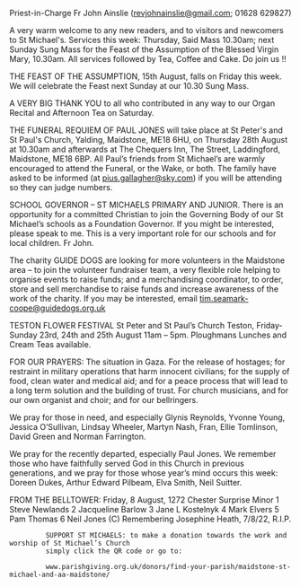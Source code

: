 
Priest-in-Charge Fr John Ainslie ([revjohnainslie@gmail.com](mailto:revjohnainslie@gmail.com); 01628 629827)

A very warm welcome to any new readers, and to visitors and newcomers to St Michael's.
Services this week: Thursday, Said Mass 10.30am; next Sunday Sung Mass for the Feast of the Assumption of the
Blessed Virgin Mary, 10.30am. All services followed by Tea, Coffee and Cake. Do join us !!

THE FEAST OF THE ASSUMPTION, 15th August, falls on Friday this week. We will celebrate the Feast next
Sunday at our 10.30 Sung Mass.

A VERY BIG THANK YOU to all who contributed in any way to our Organ Recital and Afternoon Tea on Saturday.

THE FUNERAL REQUIEM OF PAUL JONES will take place at St Peter's and St Paul's Church, Yalding,
Maidstone, ME18 6HU, on Thursday 28th August at 10.30am and afterwards at The Chequers Inn, The Street,
Laddingford, Maidstone, ME18 6BP. All Paul’s friends from St Michael’s are warmly encouraged to attend the
Funeral, or the Wake, or both. The family have asked to be informed (at [pius.gallagher@sky.com](mailto:pius.gallagher@sky.com)) if you will be
attending so they can judge numbers.

SCHOOL GOVERNOR – ST MICHAELS PRIMARY AND JUNIOR. There is an opportunity for a committed
Christian to join the Governing Body of our St Michael’s schools as a Foundation Governor. If you might be
interested, please speak to me. This is a very important role for our schools and for local children. Fr John.

The charity GUIDE DOGS are looking for more volunteers in the Maidstone area – to join the volunteer fundraiser
team, a very flexible role helping to organise events to raise funds; and a merchandising coordinator, to order, store
and sell merchandise to raise funds and increase awareness of the work of the charity. If you may be interested, email
[tim.seamark-coope@guidedogs.org.uk](mailto:tim.seamark-coope@guidedogs.org.uk)

TESTON FLOWER FESTIVAL St Peter and St Paul’s Church Teston, Friday-Sunday 23rd, 24th and 25th August
11am – 5pm. Ploughmans Lunches and Cream Teas available.

FOR OUR PRAYERS: The situation in Gaza. For the release of hostages; for restraint in military operations that
harm innocent civilians; for the supply of food, clean water and medical aid; and for a peace process that will lead to a
long term solution and the building of trust. For church musicians, and for our own organist and choir; and for our
bellringers.

We pray for those in need, and especially Glynis Reynolds, Yvonne Young, Jessica O’Sullivan, Lindsay Wheeler,
Martyn Nash, Fran, Ellie Tomlinson, David Green and Norman Farrington.

We pray for the recently departed, especially Paul Jones. We remember those who have faithfully served God in
this Church in previous generations, and we pray for those whose year’s mind occurs this week: Doreen Dukes, Arthur
Edward Pilbeam, Elva Smith, Neil Suitter.

FROM THE BELLTOWER: Friday, 8 August, 1272 Chester Surprise Minor 1 Steve Newlands 2 Jacqueline Barlow
3 Jane L Kostelnyk 4 Mark Elvers 5 Pam Thomas 6 Neil Jones (C)
Remembering Josephine Heath, 7/8/22, R.I.P.

             SUPPORT ST MICHAELS: to make a donation towards the work and worship of St Michael’s Church
             simply click the QR code or go to:

             www.parishgiving.org.uk/donors/find-your-parish/maidstone-st-michael-and-aa-maidstone/
